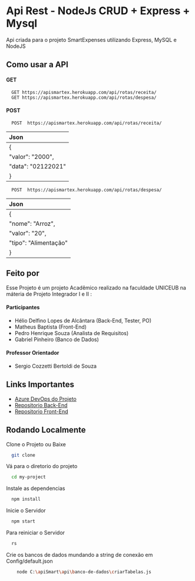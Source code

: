 
# Api Rest - NodeJs CRUD + Express + Mysql

Api criada para o projeto SmartExpenses utilizando Express, MySQL e NodeJS


## Como usar a API

#### GET 

```http
  GET https://apismartex.herokuapp.com/api/rotas/receita/
  GET https://apismartex.herokuapp.com/api/rotas/despesa/
```

#### POST 

```http
  POST  https://apismartex.herokuapp.com/api/rotas/receita/
```

| Json                 |         
| :--------            |
| {                    | 
| "valor": "2000",     |
| "data": "02122021"   |
|  }                   | 


```http
  POST  https://apismartex.herokuapp.com/api/rotas/despesa/
```

| Json                 |         
| :--------            |
| {                    |   
| "nome": "Arroz",     | 
| "valor": "20",       |
| "tipo": "Alimentação"|
|  }                   | 



## Feito por 

Esse Projeto é um projeto Acadêmico realizado na faculdade UNICEUB na máteria de Projeto Integrador I e II :


#### Participantes

- Hélio Delfino Lopes de Alcântara (Back-End, Tester, PO)
- Matheus Baptista (Front-End)
- Pedro Henrique Souza (Analista de Requisitos)
- Gabriel Pinheiro (Banco de Dados)


#### Professor Orientador

- Sergio Cozzetti Bertoldi de Souza
## Links Importantes

 - [Azure DevOps do Projeto](https://dev.azure.com/SmartExpensesProject/Smart%20Expenses)
 - [Repositorio Back-End](https://github.com/matiassingers/awesome-readme)
 - [Repositorio Front-End](https://github.com/manuteu/smart-expenses-app)



## Rodando Localmente

Clone o Projeto ou Baixe

```bash
  git clone 
```

Vá para o diretorio do projeto 

```bash
  cd my-project
```

Instale as dependencias

```bash
  npm install
```

Inicie o Servidor

```bash
  npm start
```


Para reiniciar o Servidor

```bash
  rs
```


Crie os bancos de dados mundando a string de conexão em Config/default.json

```bash
    node C:\apiSmart\api\banco-de-dados\criarTabelas.js
```



